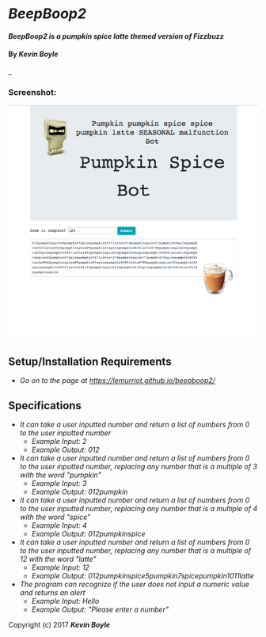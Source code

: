 # _BeepBoop2_

#### _BeepBoop2 is a pumpkin spice latte themed version of Fizzbuzz_

#### By _**Kevin Boyle**_
_
### Screenshot:
![Fizzbuzz](img/fizzbuzz.png?raw=true)
## Setup/Installation Requirements

* _Go on to the page at https://lemurriot.github.io/beepboop2/_


## Specifications

* _It can take a user inputted number and return a list of numbers from 0 to the user inputted number_
  * _Example Input: 2_
  * _Example Output: 012_
* _It can take a user inputted number and return a list of numbers from 0 to the user inputted number, replacing any number that is a multiple of 3 with the word "pumpkin"_
  * _Example Input: 3_
  * _Example Output: 012pumpkin_
* _It can take a user inputted number and return a list of numbers from 0 to the user inputted number, replacing any number that is a multiple of 4 with the word "spice"_
  * _Example Input: 4_
  * _Example Output: 012pumpkinspice_
* _It can take a user inputted number and return a list of numbers from 0 to the user inputted number, replacing any number that is a multiple of 12 with the word "latte"_
  * _Example Input: 12_
  * _Example Output: 012pumpkinspice5pumpkin7spicepumpkin1011latte_
* _The program can recognize if the user does not input a numeric value and returns an alert_
  * _Example Input: Hello_
  * _Example Output: "Please enter a number"_



Copyright (c) 2017 **_Kevin Boyle_**
